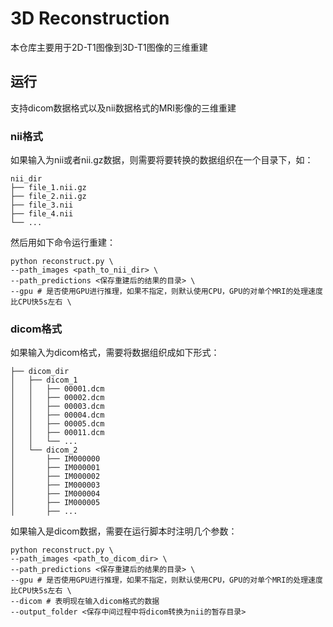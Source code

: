 # 3D Reconstruction

本仓库主要用于2D-T1图像到3D-T1图像的三维重建

## 运行
支持dicom数据格式以及nii数据格式的MRI影像的三维重建
### nii格式
如果输入为nii或者nii.gz数据，则需要将要转换的数据组织在一个目录下，如：
```
nii_dir
├── file_1.nii.gz
├── file_2.nii.gz
├── file_3.nii
├── file_4.nii
└── ...
```
然后用如下命令运行重建：
```
python reconstruct.py \
--path_images <path_to_nii_dir> \
--path_predictions <保存重建后的结果的目录> \
--gpu # 是否使用GPU进行推理，如果不指定，则默认使用CPU，GPU的对单个MRI的处理速度比CPU快5s左右 \
```

### dicom格式
如果输入为dicom格式，需要将数据组织成如下形式：
```
├── dicom_dir
│   ├── dicom_1
│   │   ├── 00001.dcm
│   │   ├── 00002.dcm
│   │   ├── 00003.dcm
│   │   ├── 00004.dcm
│   │   ├── 00005.dcm
│   │   ├── 00011.dcm
│   │   └── ...
│   └── dicom_2
│       ├── IM000000
│       ├── IM000001
│       ├── IM000002
│       ├── IM000003
│       ├── IM000004
│       ├── IM000005
│       ├── ...

```
如果输入是dicom数据，需要在运行脚本时注明几个参数：
```
python reconstruct.py \
--path_images <path_to_dicom_dir> \
--path_predictions <保存重建后的结果的目录> \
--gpu # 是否使用GPU进行推理，如果不指定，则默认使用CPU，GPU的对单个MRI的处理速度比CPU快5s左右 \
--dicom # 表明现在输入dicom格式的数据
--output_folder <保存中间过程中将dicom转换为nii的暂存目录>
```
